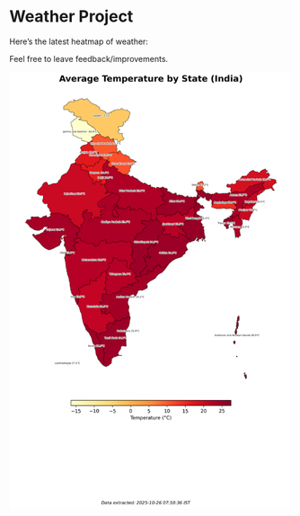 # Weather Project

Here’s the latest heatmap of weather:

Feel free to leave feedback/improvements.

![India Heatmap](docs/assets/india_heatmap.png?v=FD7C16)
